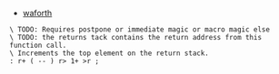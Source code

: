 - [waforth](https://github.com/remko/waforth)


```forth
\ TODO: Requires postpone or immediate magic or macro magic else 
\ TODO: the returns tack contains the return address from this function call.
\ Increments the top element on the return stack.
: r+ ( -- ) r> 1+ >r ;     
```
